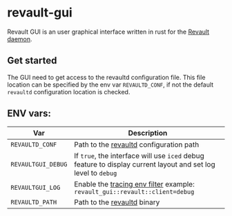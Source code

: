 # revault-gui

Revault GUI is an user graphical interface written in rust for the 
[Revault daemon](https:://github.com/revault/revaultd).

## Get started

The GUI need to get access to the revaultd configuration file. This file
location can be specified by the env var `REVAULTD_CONF`, if not the
default `revaultd` configuration location is checked.

## ENV vars:

| Var                   | Description                                                                                                                                                              |
| --------------------- | ------------------------------------------------------------------------------------------------------------------------------------------------------------------------ |
| `REVAULTD_CONF`       | Path to the [revaultd](https://github.com/revault/revaultd) configuration path                                                                                          |
| `REVAULTGUI_DEBUG`    | If `true`, the interface will use `iced` debug feature to display current layout and set log level to `debug`                                                            |
| `REVAULTGUI_LOG`      | Enable the [tracing env filter](https://docs.rs/tracing-subscriber/0.2.15/tracing_subscriber/filter/struct.EnvFilter.html) example: `revault_gui::revault::client=debug` |
| `REVAULTD_PATH`       | Path to the [revaultd](https://github.com/revault/revaultd) binary                                                                                                      |
